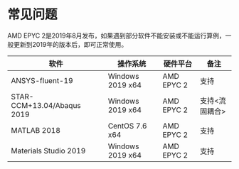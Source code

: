 # 常见问题

AMD EPYC 2是2019年8月发布，如果遇到部分软件不能安装或不能运行算例，一般更新到2019年的版本后，即可正常使用。

| 软件                       | 操作系统        | 硬件平台  | 备注           |
| ------------------------- | ---------------| --------- | ------------- |
| ANSYS-fluent-19           | Windows 2019 x64| AMD EPYC 2| 支持           |
| STAR-CCM+13.04/Abaqus 2019| Windows 2019 x64| AMD EPYC 2| 支持<流固耦合> |
| MATLAB 2018               | CentOS 7.6 x64 | AMD EPYC 2| 支持           |
| Materials Studio 2019     | Windows 2019 x64| AMD EPYC 2| 支持           |

